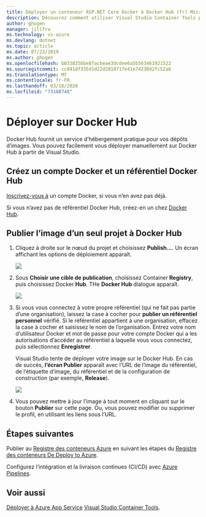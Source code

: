 ```yaml
---
title: Déployer un conteneur ASP.NET Core Docker à Docker Hub (fr) Microsoft Docs
description: Découvrez comment utiliser Visual Studio Container Tools pour déployer une application web ASP.NET Core sur Docker Hub
author: ghogen
manager: jillfra
ms.technology: vs-azure
ms.devlang: dotnet
ms.topic: article
ms.date: 07/23/2019
ms.author: ghogen
ms.openlocfilehash: b033825bbe8facbeae3dcdee6a5b563461921522
ms.sourcegitcommit: cc841df335d1d22d281871fe41e74238d2fc52a6
ms.translationtype: MT
ms.contentlocale: fr-FR
ms.lasthandoff: 03/18/2020
ms.locfileid: "73188748"
---
```

# <a name="deploy-to-docker-hub"></a>Déployer sur Docker Hub

Docker Hub fournit un service d’hébergement pratique pour vos dépôts d’images. Vous pouvez facilement vous déployer manuellement sur Docker Hub à partir de Visual Studio.

## <a name="create-a-docker-account-and-docker-hub-repository"></a>Créez un compte Docker et un référentiel Docker Hub

[Inscrivez-vous à](https://hub.docker.com/signup) un compte Docker, si vous n’en avez pas déjà.

Si vous n’avez pas de référentiel Docker Hub, créez-en un chez [Docker Hub](https://hub.docker.com/).

## <a name="publish-the-image-for-a-single-project-to-docker-hub"></a>Publier l’image d’un seul projet à Docker Hub

1. Cliquez à droite sur le nœud du projet et choisissez **Publish...**. Un écran affichant les options de déploiement apparaît.

   ![](media/deploy-docker-hub/container-tools-docker-hub-deploy.png)

1. Sous **Choisir une cible de publication**, choisissez Container **Registry**, puis choisissez Docker **Hub**. THe **Docker Hub** dialogue apparaît.

   ![](media/deploy-docker-hub/container-tools-docker-hub-credentials.png)

1. Si vous vous connectez à votre propre référentiel (qui ne fait pas partie d’une organisation), laissez la case à cocher pour **publier un référentiel personnel** vérifié. Si le référentiel appartient à une organisation, effacez la case à cocher et saisissez le nom de l’organisation. Entrez votre nom d’utilisateur Docker et mot de passe pour votre compte Docker qui a les autorisations d’accéder au référentiel à laquelle vous vous connectez, puis sélectionnez **Enregistrer**.  

   Visual Studio tente de déployer votre image sur le Docker Hub.  En cas de succès, **l’écran Publier** apparaît avec l’URL de l’image du référentiel, de l’étiquette d’image, du référentiel et de la configuration de construction (par exemple, **Release**).

   ![](media/deploy-docker-hub/container-tools-docker-hub-finished.png)

1. Vous pouvez mettre à jour l’image à tout moment en cliquant sur le bouton **Publier** sur cette page.  Ou, vous pouvez modifier ou supprimer le profil, en utilisant les liens sous l’URL.

## <a name="next-steps"></a>Étapes suivantes

Publier au [Registre des conteneurs Azure](/azure/container-registry/) en suivant les étapes du [Registre des conteneurs De Deploy to Azure](hosting-web-apps-in-docker.md).

Configurez l’intégration et la livraison continues (CI/CD) avec [Azure Pipelines](/azure/devops/pipelines/?view=azure-devops).

## <a name="see-also"></a>Voir aussi

[Déployer à Azure App Service](deploy-app-service.md)
[Visual Studio Container Tools](/visualstudio/containers/).